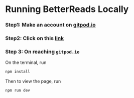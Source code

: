 
# Running BetterReads Locally   
   




### Step1: Make an account on <a target="_blank" href = "https://gitpod.io" > gitpod.io </a>   





### Step2: Click on this <a target="_blank" href = "https://gitpod.io/#https://github.com/Arjunzxyagent47/codeb " >link</a> 




### Step 3: On reaching `gitpod.io`   


 
On the terminal, run    



```bash
npm install
```

Then to view the page, run


```bash
npm run dev
```

